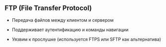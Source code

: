 ## FTP (File Transfer Protocol)

- Передача файлов между клиентом и сервером
    
- Поддерживает аутентификацию и команды навигации
    
- Уязвим к прослушке (используется FTPS или SFTP как альтернатива)